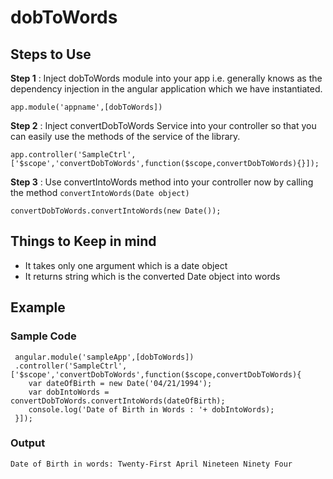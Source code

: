 # dobToWords

## Steps to Use

**Step 1** : Inject dobToWords module into your app i.e. generally knows as the dependency injection in the angular application which we have instantiated.  
 
 `app.module('appname',[dobToWords])`
  
 **Step 2** : Inject convertDobToWords Service into your controller so that you can easily use the methods of the service of the library.
 
 `app.controller('SampleCtrl',['$scope','convertDobToWords',function($scope,convertDobToWords){}]);`
  
 **Step 3** : Use convertIntoWords method into your controller now by calling the method `convertIntoWords(Date object)`
 
 `convertDobToWords.convertIntoWords(new Date());`
    
 ## Things to Keep in mind
 * It takes only one argument which is a date object
 * It returns string which is the converted Date object into words 
 
 ## Example

 ### Sample Code
```
 angular.module('sampleApp',[dobToWords])
 .controller('SampleCtrl',['$scope','convertDobToWords',function($scope,convertDobToWords){
    var dateOfBirth = new Date('04/21/1994');
    var dobIntoWords = convertDobToWords.convertIntoWords(dateOfBirth);
    console.log('Date of Birth in Words : '+ dobIntoWords);
 }]);
 ```
### Output

`Date of Birth in words: Twenty-First April Nineteen Ninety Four`
